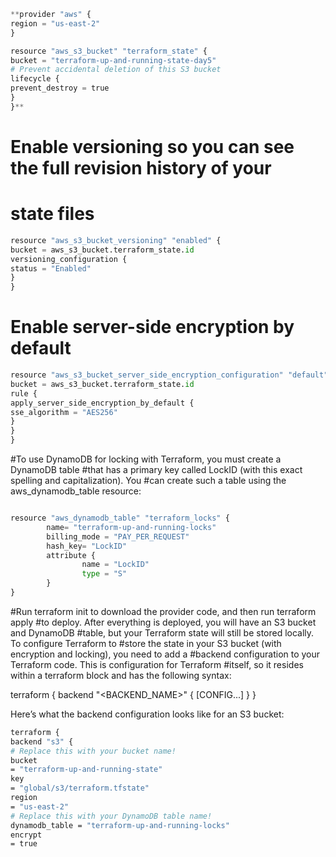 ```python
**provider "aws" {
region = "us-east-2"
}

resource "aws_s3_bucket" "terraform_state" {
bucket = "terraform-up-and-running-state-day5"
# Prevent accidental deletion of this S3 bucket
lifecycle {
prevent_destroy = true
}
}**
```

# Enable versioning so you can see the full revision history of your
# state files
```python
resource "aws_s3_bucket_versioning" "enabled" {
bucket = aws_s3_bucket.terraform_state.id
versioning_configuration {
status = "Enabled"
}
}
```

# Enable server-side encryption by default
```python
resource "aws_s3_bucket_server_side_encryption_configuration" "default" {
bucket = aws_s3_bucket.terraform_state.id
rule {
apply_server_side_encryption_by_default {
sse_algorithm = "AES256"
}
}
}
```

#To use DynamoDB for locking with Terraform, you must create a DynamoDB table
#that has a primary key called LockID (with this exact spelling and capitalization). You
#can create such a table using the aws_dynamodb_table resource:
```python

resource "aws_dynamodb_table" "terraform_locks" {
        name= "terraform-up-and-running-locks"
        billing_mode = "PAY_PER_REQUEST"
        hash_key= "LockID"
        attribute {
                name = "LockID"
                type = "S"
        }
}
```

#Run terraform init to download the provider code, and then run terraform apply
#to deploy. After everything is deployed, you will have an S3 bucket and DynamoDB
#table, but your Terraform state will still be stored locally. To configure Terraform to
#store the state in your S3 bucket (with encryption and locking), you need to add a
#backend configuration to your Terraform code. This is configuration for Terraform
#itself, so it resides within a terraform block and has the following syntax:

terraform {
backend "<BACKEND_NAME>" {
[CONFIG...]
}
}

Here’s what the backend configuration looks like for an
S3 bucket:
```bash
terraform {
backend "s3" {
# Replace this with your bucket name!
bucket
= "terraform-up-and-running-state"
key
= "global/s3/terraform.tfstate"
region
= "us-east-2"
# Replace this with your DynamoDB table name!
dynamodb_table = "terraform-up-and-running-locks"
encrypt
= true
```

